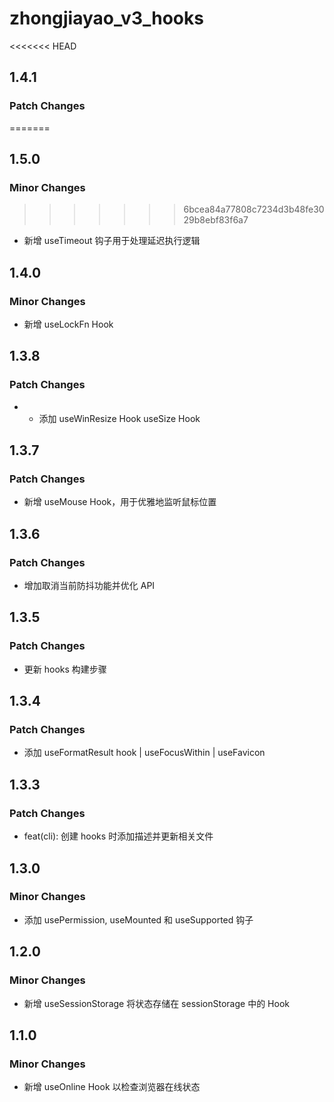 # zhongjiayao_v3_hooks

<<<<<<< HEAD
## 1.4.1

### Patch Changes
=======
## 1.5.0

### Minor Changes
>>>>>>> 6bcea84a77808c7234d3b48fe3029b8ebf83f6a7

- 新增 useTimeout 钩子用于处理延迟执行逻辑

## 1.4.0

### Minor Changes

- 新增 useLockFn Hook

## 1.3.8

### Patch Changes

- - 添加 useWinResize Hook useSize Hook

## 1.3.7

### Patch Changes

- 新增 useMouse Hook，用于优雅地监听鼠标位置

## 1.3.6

### Patch Changes

- 增加取消当前防抖功能并优化 API

## 1.3.5

### Patch Changes

- 更新 hooks 构建步骤

## 1.3.4

### Patch Changes

- 添加 useFormatResult hook | useFocusWithin | useFavicon

## 1.3.3

### Patch Changes

- feat(cli): 创建 hooks 时添加描述并更新相关文件

## 1.3.0

### Minor Changes

- 添加 usePermission, useMounted 和 useSupported 钩子

## 1.2.0

### Minor Changes

- 新增 useSessionStorage 将状态存储在 sessionStorage 中的 Hook

## 1.1.0

### Minor Changes

- 新增 useOnline Hook 以检查浏览器在线状态
